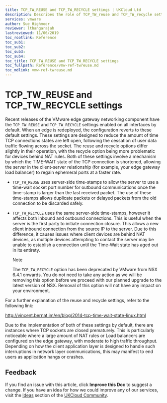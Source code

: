 ```yaml
---
title: TCP_TW_REUSE and TCP_TW_RECYCLE settings | UKCloud Ltd
description: Describes the role of TCP_TW_reuse and TCP_TW_recycle settings on edge gateways, and how these may affect TCP connections in some scenarios.
services: vmware
author: Sue Highmoor
reviewer: lthangarajah
lastreviewed: 11/06/2019
toc_rootlink: Reference
toc_sub1: 
toc_sub2:
toc_sub3:
toc_sub4:
toc_title: TCP_TW_REUSE and TCP_TW_RECYCLE settings
toc_fullpath: Reference/vmw-ref-twreuse.md
toc_mdlink: vmw-ref-twreuse.md
---
```


# TCP_TW_REUSE and TCP_TW_RECYCLE settings

Recent releases of the VMware edge gateway networking component have the `TCP_TW_REUSE` and `TCP_TW_RECYCLE` settings enabled on all interfaces by default. When an edge is redeployed, the configuration reverts to these default settings. These settings are designed to reduce the amount of time TCP connections states are left open, following the cessation of user data traffic flowing across the socket. The reuse and recycle options differ slightly in their operation, with the recycle option being more problematic for devices behind NAT rules.  Both of these settings involve a mechanism by which the TIME-WAIT state of the TCP connection is shortened, allowing the server in the client-server relationship (for example, your edge gateway load balancer) to regain ephemeral ports at a faster rate.  

- `TCP_TW_REUSE` uses server-side time-stamps to allow the server to use a time-wait socket port number for outbound communications once the time-stamp is larger than the last received packet. The use of these time-stamps allows duplicate packets or delayed packets from the old connection to be discarded safely.

- `TCP_TW_RECYCLE` uses the same server-side time-stamps, however it affects both inbound and outbound connections. This is useful when the server is the first party to initiate connection closure. This allows a new client inbound connection from the source IP to the server. Due to this difference, it causes issues where client devices are behind NAT devices, as multiple devices attempting to contact the server may be unable to establish a connection until the Time-Wait state has aged out in its entirety.

    > [!NOTE]
    > The `TCP_TW_RECYCLE` option has been deprecated by VMware from NSX 6.4.1 onwards. You do not need to take any action as we will be removing this option before we proceed with our planned upgrade to the latest version of NSX. Removal of this option will not have any impact on your environment.

For a further explanation of the reuse and recycle settings, refer to the following link:

<http://vincent.bernat.im/en/blog/2014-tcp-time-wait-state-linux.html>

Due to the implementation of both of these settings by default, there are instances where TCP sockets are closed prematurely. This is particularly noticeable where a large amount of NAT rules or Load balancers are configured on the edge gateway, with moderate to high traffic throughput. Depending on how the client application layer is designed to handle such interruptions in network layer communications, this may manifest to end users as application hangs or crashes.

## Feedback

If you find an issue with this article, click **Improve this Doc** to suggest a change. If you have an idea for how we could improve any of our services, visit the [Ideas](https://community.ukcloud.com/ideas) section of the [UKCloud Community](https://community.ukcloud.com).
